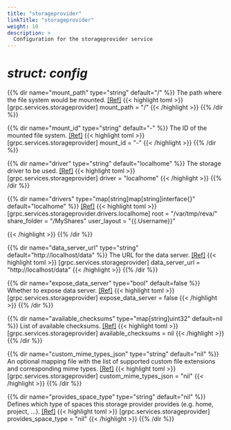 ```yaml
---
title: "storageprovider"
linkTitle: "storageprovider"
weight: 10
description: >
  Configuration for the storageprovider service
---
```


# _struct: config_

{{% dir name="mount_path" type="string" default="/" %}}
The path where the file system would be mounted. [[Ref]](https://github.com/cs3org/reva/tree/master/internal/grpc/services/storageprovider/storageprovider.go#L74)
{{< highlight toml >}}
[grpc.services.storageprovider]
mount_path = "/"
{{< /highlight >}}
{{% /dir %}}

{{% dir name="mount_id" type="string" default="-" %}}
The ID of the mounted file system. [[Ref]](https://github.com/cs3org/reva/tree/master/internal/grpc/services/storageprovider/storageprovider.go#L75)
{{< highlight toml >}}
[grpc.services.storageprovider]
mount_id = "-"
{{< /highlight >}}
{{% /dir %}}

{{% dir name="driver" type="string" default="localhome" %}}
The storage driver to be used. [[Ref]](https://github.com/cs3org/reva/tree/master/internal/grpc/services/storageprovider/storageprovider.go#L76)
{{< highlight toml >}}
[grpc.services.storageprovider]
driver = "localhome"
{{< /highlight >}}
{{% /dir %}}

{{% dir name="drivers" type="map[string]map[string]interface{}" default="localhome" %}}
 [[Ref]](https://github.com/cs3org/reva/tree/master/internal/grpc/services/storageprovider/storageprovider.go#L77)
{{< highlight toml >}}
[grpc.services.storageprovider.drivers.localhome]
root = "/var/tmp/reva/"
share_folder = "/MyShares"
user_layout = "{{.Username}}"

{{< /highlight >}}
{{% /dir %}}

{{% dir name="data_server_url" type="string" default="http://localhost/data" %}}
The URL for the data server. [[Ref]](https://github.com/cs3org/reva/tree/master/internal/grpc/services/storageprovider/storageprovider.go#L78)
{{< highlight toml >}}
[grpc.services.storageprovider]
data_server_url = "http://localhost/data"
{{< /highlight >}}
{{% /dir %}}

{{% dir name="expose_data_server" type="bool" default=false %}}
Whether to expose data server. [[Ref]](https://github.com/cs3org/reva/tree/master/internal/grpc/services/storageprovider/storageprovider.go#L79)
{{< highlight toml >}}
[grpc.services.storageprovider]
expose_data_server = false
{{< /highlight >}}
{{% /dir %}}

{{% dir name="available_checksums" type="map[string]uint32" default=nil %}}
List of available checksums. [[Ref]](https://github.com/cs3org/reva/tree/master/internal/grpc/services/storageprovider/storageprovider.go#L80)
{{< highlight toml >}}
[grpc.services.storageprovider]
available_checksums = nil
{{< /highlight >}}
{{% /dir %}}

{{% dir name="custom_mime_types_json" type="string" default="nil" %}}
An optional mapping file with the list of supported custom file extensions and corresponding mime types. [[Ref]](https://github.com/cs3org/reva/tree/master/internal/grpc/services/storageprovider/storageprovider.go#L81)
{{< highlight toml >}}
[grpc.services.storageprovider]
custom_mime_types_json = "nil"
{{< /highlight >}}
{{% /dir %}}

{{% dir name="provides_space_type" type="string" default="nil" %}}
Defines which type of spaces this storage provider provides (e.g. home, project, ...). [[Ref]](https://github.com/cs3org/reva/tree/master/internal/grpc/services/storageprovider/storageprovider.go#L87)
{{< highlight toml >}}
[grpc.services.storageprovider]
provides_space_type = "nil"
{{< /highlight >}}
{{% /dir %}}


